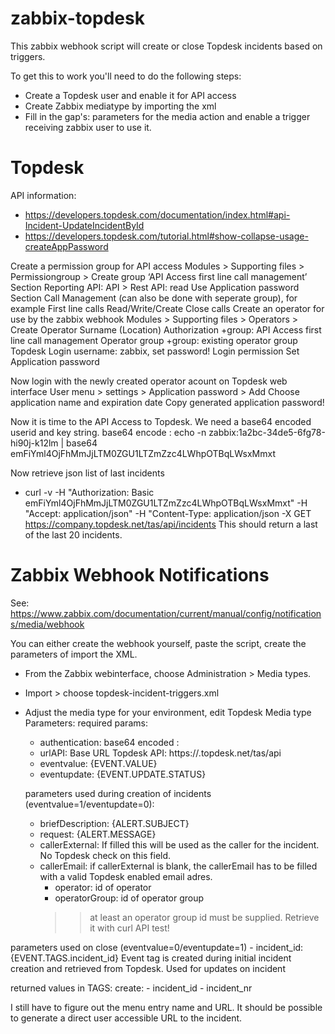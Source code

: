 # zabbix-topdesk
This zabbix webhook script will create or close Topdesk incidents based on triggers. 

To get this to work you'll need to do the following steps:
* Create a Topdesk user and enable it for API access
* Create Zabbix mediatype by importing the xml
* Fill in the gap's: parameters for the media action and enable a trigger receiving zabbix user to use it.


# Topdesk
API information:
- https://developers.topdesk.com/documentation/index.html#api-Incident-UpdateIncidentById
- https://developers.topdesk.com/tutorial.html#show-collapse-usage-createAppPassword

Create a permission group for API access
  Modules > Supporting files > Permissiongroup > Create group ‘API Access first line call management’
    Section Reporting API:
      API > Rest API: read
      Use Application password
    Section Call Management (can also be done with seperate group), for example
      First line calls
        Read/Write/Create
        Close calls
  Create an operator for use by the zabbix webhook
	  Modules > Supporting files > Operators > Create Operator
      Surname
      (Location)
      Authorization
        +group: API Access first line call management
      Operator group
        +group: existing operator group
      Topdesk Login
        username: zabbix, set password!
      Login permission
      Set Application password

Now login with the newly created operator acount on Topdesk web interface
  User menu > settings > Application password > Add
    Choose application name and expiration date
    Copy generated application password! 

Now it is time to the API Access to Topdesk. We need a base64 encoded userid and key string. 
  base64 encode <userid>:<application key>
  echo -n zabbix:1a2bc-34de5-6fg78-hi90j-k12lm | base64
  emFiYml4OjFhMmJjLTM0ZGU1LTZmZzc4LWhpOTBqLWsxMmxt

Now retrieve json list of last incidents 
*  curl -v -H "Authorization: Basic emFiYml4OjFhMmJjLTM0ZGU1LTZmZzc4LWhpOTBqLWsxMmxt" -H "Accept: application/json" -H "Content-Type: application/json -X GET https://company.topdesk.net/tas/api/incidents
This should return a last of the last 20 incidents.



# Zabbix Webhook Notifications
See: https://www.zabbix.com/documentation/current/manual/config/notifications/media/webhook

You can either create the webhook yourself, paste the script, create the parameters of import the XML.

* From the Zabbix webinterface, choose Administration > Media types.

* Import > choose topdesk-incident-triggers.xml

* Adjust the media type for your environment, edit Topdesk Media type
Parameters:
  required params:
	- authentication: base64 encoded <user>:<appkey>
	- urlAPI: Base URL Topdesk API: https://<company>.topdesk.net/tas/api
	- eventvalue: {EVENT.VALUE}
	- eventupdate: {EVENT.UPDATE.STATUS}

  parameters used during creation of incidents (eventvalue=1/eventupdate=0):
	- briefDescription: {ALERT.SUBJECT}
	- request: {ALERT.MESSAGE}
  - callerExternal: If filled this will be used as the caller for the incident. No Topdesk check on this field.
  - callerEmail: if callerExternal is blank, the callerEmail has to be filled with a valid Topdesk enabled email adres.
	- operator: id of operator
	- operatorGroup: id of operator group
	>> at least an operator group id must be supplied. Retrieve it with curl API test!

 parameters used on close (eventvalue=0/eventupdate=1)
	- incident_id: {EVENT.TAGS.incident_id}
		Event tag is created during initial incident creation and retrieved from Topdesk. Used for updates on incident

 returned values in TAGS:
	create:
		- incident_id
		- incident_nr
    
I still have to figure out the menu entry name and URL. It should be possible to generate a direct user
accessible URL to the incident.  
    
